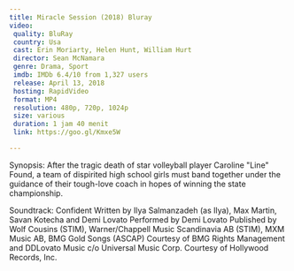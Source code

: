 ```yaml
---
title: Miracle Session (2018) Bluray
video:
 quality: BluRay
 country: Usa
 cast: Erin Moriarty, Helen Hunt, William Hurt
 director: Sean McNamara
 genre: Drama, Sport
 imdb: IMDb 6.4/10 from 1,327 users
 release: April 13, 2018
 hosting: RapidVideo
 format: MP4
 resolution: 480p, 720p, 1024p
 size: various
 duration: 1 jam 40 menit
 link: https://goo.gl/Kmxe5W

---
```

Synopsis:
After the tragic death of star volleyball player Caroline "Line" Found, a team of dispirited high school girls must band together under the guidance of their tough-love coach in hopes of winning the state championship.

Soundtrack:
Confident Written by Ilya Salmanzadeh (as Ilya), Max Martin, Savan Kotecha and Demi Lovato Performed by Demi Lovato Published by Wolf Cousins (STIM), Warner/Chappell Music Scandinavia AB (STIM), MXM Music AB, BMG Gold Songs (ASCAP) Courtesy of BMG Rights Management and DDLovato Music c/o Universal Music Corp. Courtesy of Hollywood Records, Inc.

